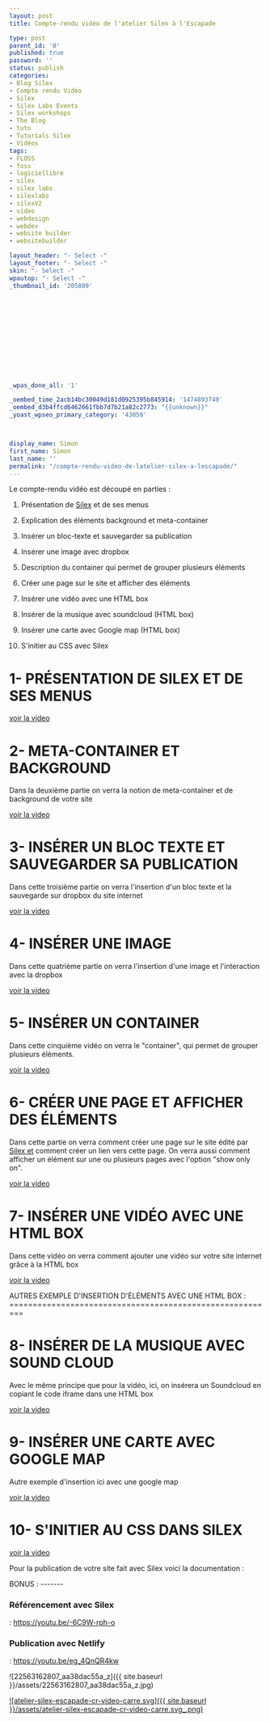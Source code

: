 ```yaml
---
layout: post
title: Compte-rendu vidéo de l'atelier Silex à l'Escapade

type: post
parent_id: '0'
published: true
password: ''
status: publish
categories:
- Blog Silex
- Compte rendu Vidéo
- Silex
- Silex Labs Events
- Silex workshops
- The Blog
- tuto
- Tutorials Silex
- Vidéos
tags:
- FLOSS
- foss
- logiciellibre
- silex
- silex labs
- silexlabs
- silexV2
- video
- webdesign
- webdev
- website builder
- websitebuilder

layout_header: "- Select -"
layout_footer: "- Select -"
skin: "- Select -"
wpautop: "- Select -"
_thumbnail_id: '205809'













_wpas_done_all: '1'

_oembed_time_2acb14bc30049d181d0925395b845914: '1474893749'
_oembed_d3b4ffcd6462661fbb7d7b21a82c2773: "{{unknown}}"
_yoast_wpseo_primary_category: '43058'



display_name: Simon
first_name: Simon
last_name: ''
permalink: "/compte-rendu-video-de-latelier-silex-a-lescapade/"
---
```




Le compte-rendu vidéo est découpé en parties
: 
1.  Présentation de [Silex](http://www.silex.me/) et de ses menus
2.  Explication des éléments background et meta-container
3.  Insérer un bloc-texte et sauvegarder sa publication  
    
4.  Insérer une image avec dropbox
5.  Description du container qui permet de grouper plusieurs éléments
6.  Créer une page sur le site et afficher des éléments
7.  Insérer une vidéo avec une HTML box
8.  Insérer de la musique avec soundcloud (HTML box)
9.  Insérer une carte avec Google map (HTML box)
10.  S'initier au CSS avec Silex

1- PRÉSENTATION DE SILEX ET DE SES MENUS
========================================



[voir la video](https://youtu.be/Cpb4eJLluvg)


2- META-CONTAINER ET BACKGROUND
===============================

Dans la deuxième partie on verra la notion de meta-container et de background de votre site

[voir la video](https://youtu.be/4nJrOAC8HEs)


3- INSÉRER UN BLOC TEXTE ET SAUVEGARDER SA PUBLICATION
======================================================

Dans cette troisième partie on verra l'insertion d'un bloc texte et la sauvegarde sur dropbox du site internet

[voir la video](https://youtu.be/GMLwaFgGeqY)


4- INSÉRER UNE IMAGE
====================

Dans cette quatrième partie on verra l'insertion d'une image et l'interaction avec la dropbox

[voir la video](https://youtu.be/HjoqFEprpZY)


5- INSÉRER UN CONTAINER
=======================

Dans cette cinquième vidéo on verra le "container", qui permet de grouper plusieurs éléments.

[voir la video](https://youtu.be/AcpR6cMi5iM)


6- CRÉER UNE PAGE ET AFFICHER DES ÉLÉMENTS
==========================================

Dans cette partie on verra comment créer une page sur le site édité par [Silex et](http://www.silex.me/) comment créer un lien vers cette page. On verra aussi comment afficher un élément sur une ou plusieurs pages avec l'option "show only on".

[voir la video](https://youtu.be/W9P_i8yM1DI)


7- INSÉRER UNE VIDÉO AVEC UNE HTML BOX
======================================

Dans cette vidéo on verra comment ajouter une vidéo sur votre site internet grâce à la HTML box

[voir la video](https://youtu.be/vj_0WhVOOKU)


AUTRES EXEMPLE D'INSERTION D'ÉLÉMENTS AVEC UNE HTML BOX
: =========================================================

8- INSÉRER DE LA MUSIQUE AVEC SOUND CLOUD
=========================================

Avec le même principe que pour la vidéo, ici, on insérera un Soundcloud en copiant le code iframe dans une HTML box

[voir la video](https://youtu.be/f5aTY5BM4xY)


9- INSÉRER UNE CARTE AVEC GOOGLE MAP
====================================

Autre exemple d'insertion ici avec une google map

[voir la video](https://youtu.be/jAIDA64tE9g)


10- S'INITIER AU CSS DANS SILEX
===============================



[voir la video](https://youtu.be/fBU1zlTe7Wg)


Pour la publication de votre site fait avec Silex voici la documentation
: 


BONUS
: -------

### Référencement avec Silex
: 
https://youtu.be/-6C9W-rph-o

### Publication avec Netlify
: 
https://youtu.be/eg_4QnQR4kw

![22563162807_aa38dac55a_z]({{ site.baseurl }}/assets/22563162807_aa38dac55a_z.jpg)

[![atelier-silex-escapade-cr-video-carre.svg]({{ site.baseurl }}/assets/atelier-silex-escapade-cr-video-carre.svg_.png)](https://www.silexlabs.org/wp-content/uploads/2016/01/atelier-silex-escapade-cr-video-carre.svg_.png)
